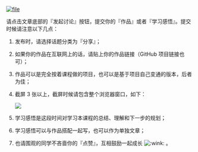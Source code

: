 [![](https://iocaffcdn.phphub.org/uploads/images/201804/02/1/5OCO3YVDLm.jpeg?imageView2/2/w/1240/h/0 "file")](https://iocaffcdn.phphub.org/uploads/images/201804/02/1/5OCO3YVDLm.jpeg?imageView2/2/w/1240/h/0)

请点击文章底部的『发起讨论』按钮，提交你的『作品』或者『学习感悟』。提交时候请注意以下几点：

1. 发布时，请选择话题分类为『分享』；
2. 如果你的作品在互联网上的话，请贴上你的作品链接（GitHub 项目链接也可）；
3. 作品可以是完全按着课程做的项目，也可以是基于项目自己变通的版本，后者为佳；
4. 截屏 3 张以上，截屏时候请包含整个浏览器窗口，如下：
 
   [![](https://iocaffcdn.phphub.org/uploads/images/201803/22/1/VXU9hANdzJ.png)](https://iocaffcdn.phphub.org/uploads/images/201803/22/1/VXU9hANdzJ.png)
5. 学习感悟是这段时间对学习本课程的总结、理解和下一步的规划；
6. 学习感悟可以与作品搭配一起写，也可以作为单独文章；
7. 也请围观的同学不吝啬你的『点赞』，互相鼓励一起成长
   ![](https://iocaffcdn.phphub.org/assets/images/twemoji/wink.png ":wink:")
   。




